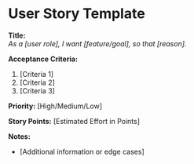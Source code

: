 # User Story Template

**Title:**  
_As a [user role], I want [feature/goal], so that [reason]._

**Acceptance Criteria:**  
1. [Criteria 1]  
2. [Criteria 2]  
3. [Criteria 3]  

**Priority:** [High/Medium/Low]  

**Story Points:** [Estimated Effort in Points]  

**Notes:**  
- [Additional information or edge cases]  
